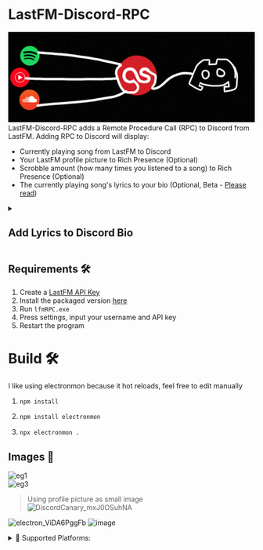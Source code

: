 # LastFM-Discord-RPC
![logo](assets/logo.png)<br />
LastFM-Discord-RPC adds a Remote Procedure Call (RPC) to Discord from LastFM.
Adding RPC to Discord will display:<br />
* Currently playing song from LastFM to Discord
* Your LastFM profile picture to Rich Presence (Optional)
* Scrobble amount (how many times you listened to a song) to Rich Presence (Optional)
* The currently playing song's lyrics to your bio (Optional, Beta -  [Please read](#lyrics))


<details>
<summary><a name="lyrics"></a><H2>Add Lyrics to Discord Bio</H2></summary>
To enable Lyrics:
   <ul>
      <li> Go to Discord (https://discord.com/) and select **Login**. </li>
      <li> Enter your Email or phone number and password.</li>
      <li> After logging in, select the Gear Icon (**User Settings**) on the lower-left corner of Discord. </li>
      <li> Got to **User Settings > Profiles > About Me**.</li>
      <li> Right-click in the About Me text-box and select **Inspect** </li>
      <li> A panel opens in your browser:
            <li>For Microsoft Edge, select Network Icon.</li> 
            <li>For Google Chrome and FireFox, select Network tab. </li> 
      </li>
      <li> Edit your bio and select **Save Changes**.</li>
      <li> A event called "Profile" should now be in the network section, right click it and copy as cCurl (Bash) </li>
      <li> Paste it into https://curlconverter.com/python/ </li>
      <li> Open lyricsBoy.py and paste the output of curlconverter into the cookies and headers section </li>
   </ul>
</details>
   
## Requirements 🛠️
1. Create a [LastFM API Key](https://www.last.fm/api/account/create)
2. Install the packaged version [here](https://github.com/chubbyyb/LastFM-Discord-RPC/releases/tag/v0.2)
3. Run ``lfmRPC.exe``
4. Press settings, input your username and API key
5. Restart the program

# Build 🛠️
I like using electronmon because it hot reloads, feel free to edit manually
1. ```bash
   npm install
   ```
2. ```bash
   npm install electronmon
   ```
3. ```
   npx electronmon .
   ```
   
 
## Images 🎵
![eg1](assets/eg1.png)<br />
![eg3](assets/eg3.png)<br />
> Using profile picture as small image<br />
![DiscordCanary_mxJ0OSuhNA](https://github.com/chubbyyb/LastFM-Discord-RPC/assets/79348344/e65be998-42d9-4132-a630-f587ed5f0b64)<br />

![electron_ViDA6PggFb](https://github.com/chubbyyb/LastFM-Discord-RPC/assets/79348344/b574a340-135f-44d0-93e8-a9b014021057)
![image](https://github.com/chubbyyb/LastFM-Discord-RPC/assets/79348344/fc20e5f6-0d4a-4447-8ce6-78b12e319517)



<details>
<summary>💽 Supported Platforms:</summary>
<ul>
<li>Anything that scrobbles to LastFM is supported</li>
<li>This extension scrobbles most of the major streaming platforms: https://chrome.google.com/webstore/detail/web-scrobbler/hhinaapppaileiechjoiifaancjggfjm</li>
</ul>
</details>
